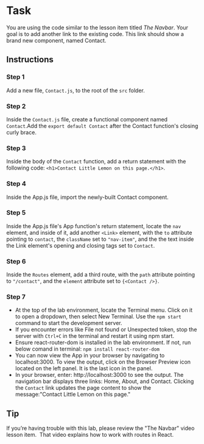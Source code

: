# Task
You are using the code similar to the lesson item titled *The Navbar*. Your goal is to add another link to the existing code. This link should show a brand new component, named Contact.

## Instructions

### **Step 1**

Add a new file, `Contact.js`, to the root of the `src` folder.

### **Step 2**

Inside the `Contact.js` file, create a functional component named `Contact`.Add the `export default Contact` after the Contact function's closing curly brace. 

### **Step 3**

Inside the body of the `Contact` function, add a return statement with the following code: `<h1>Contact Little Lemon on this page.</h1>`.

### **Step 4**

Inside the App.js file, import the newly-built Contact component.

### **Step 5**

Inside the App.js file's App function's return statement, locate the `nav` element, and inside of it, add another `<Link>` element, with the `to` attribute pointing to `contact`, the `className` set to `"nav-item"`, and the the text inside the Link element's opening and closing tags set to `Contact`.

### **Step 6** 

Inside the `Routes` element, add a third route, with the `path` attribute pointing to `"/contact"`, and the `element` attribute set to `{<Contact />}`.

### **Step 7**

- At the top of the lab environment, locate the Terminal menu. Click on it to open a dropdown, then select New Terminal.  Use the  `npm start` command to start the development server.  
- If you encounter errors like File not found or Unexpected token, stop the server with `Ctrl+C` in the terminal and restart it using npm start.  
- Ensure react-router-dom is installed in the lab environment. If not, run below comand in terminal: 
`npm install react-router-dom`
- You can now view the App in your browser by navigating to localhost:3000. To view the output, click on the Browser Preview icon located on the left panel. It is the last icon in the panel.
- In your browser, enter: http://localhost:3000 to see the output. The navigation bar displays three links: Home, About, and Contact. Clicking the `Contact` link updates the page content to show the message:"Contact Little Lemon on this page."  

## Tip

If you’re having trouble with this lab, please review the "The Navbar" video lesson item.  That video explains how to work with routes in React.
